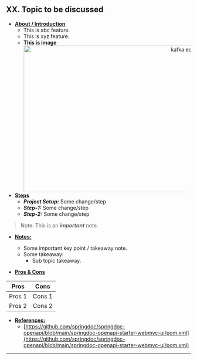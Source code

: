 ## XX. Topic to be discussed
- **<ins>About / Introduction</ins>**
  - This is abc feature.
  - This is xyz feature.
  - **This is image**
    <center>
      <img src="https://kafka.apache.org/11/images/streams-architecture-overview.jpg" alt="kafka ecosystem" title="Typical kafka streams ecosystem" width="900" height="400"/>
    </center>
- **<ins>Steps</ins>**
  - ***Project Setup:*** Some change/step
  - ***Step-1:*** Some change/step
  - ***Step-2:*** Some change/step
> Note: This is an ***important*** note.

- **<ins>Notes:</ins>**
  - Some important key point / takeaway note.
  - Some takeaway:
    - Sub topic takeaway.

- **<ins>Pros & Cons</ins>**

| Pros | Cons |
| ---- | ---- |
| Pros 1 | Cons 1 |
| Pros 2 | Cons 2 |

- **<ins>References:</ins>**
  - [https://github.com/springdoc/springdoc-openapi/blob/main/springdoc-openapi-starter-webmvc-ui/pom.xml](https://github.com/springdoc/springdoc-openapi/blob/main/springdoc-openapi-starter-webmvc-ui/pom.xml)

---

